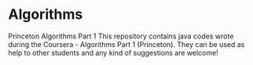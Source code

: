# Algorithms
Princeton Algorithms Part 1
This repository contains java codes wrote during the Coursera - Algorithms Part 1 (Princeton).
They can be used as help to other students and any kind of suggestions are welcome!
